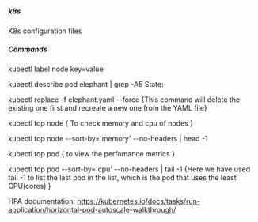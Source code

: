 ##### k8s #####
K8s configuration files

##### Commands #####
kubectl label node <node-name> key=value   

kubectl describe pod elephant  | grep -A5 State: 

kubectl replace -f elephant.yaml --force {This command will delete the existing one first and recreate a new one from the YAML file}

kubectl top node { To check memory and cpu of nodes } 

kubectl top node --sort-by='memory' --no-headers | head -1 

kubectl top pod { to view the perfomance metrics } 

kubectl top pod --sort-by='cpu' --no-headers | tail -1 {Here we have used tail -1 to list the last pod in the list, which is the pod that uses the least CPU(cores) }

HPA documentation: https://kubernetes.io/docs/tasks/run-application/horizontal-pod-autoscale-walkthrough/ 
